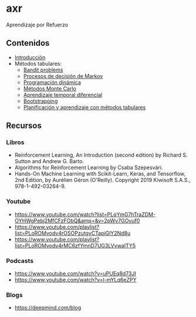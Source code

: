 # axr

Aprendizaje por Refuerzo

## Contenidos

- [Introducción](./00_intro.ipynb)
- Métodos tabulares:
  - [Bandit problems](./01_bandit.ipynb)
  - [Procesos de decisión de Markov](./02_mdp.ipynb)
  - [Programación dinámica](./03_dp.ipynb)
  - [Métodos Monte Carlo](./04_mcm.ipynb)
  - [Aprendizaje temporal diferencial](./05_tdl.ipynb)
  - [Bootstrapping](./06_msbm.ipynb)
  - [Planificación y aprendizaje con métodos tabulares](./07_tab.ipynb)

## Recursos

### Libros

- Reinforcement Learning, An Introduction (second edition) by Richard S. Sutton and Andrew G. Barto.
- Algorithms for Reinforcement Learning by Csaba Szepesvári.
- Hands-On Machine Learning with Scikit-Learn, Keras, and Tensorflow, 2nd Edition, by Aurélien Géron (O'Reilly). Copyright 2019 Kiwisoft S.A.S., 978-1-492-03264-9.

### Youtube

- https://www.youtube.com/watch?list=PLqYmG7hTraZDM-OYHWgPebj2MfCFzFObQ&amp=&v=2pWv7GOvuf0
- https://www.youtube.com/playlist?list=PLoROMvodv4rOSOPzutgyCTapiGlY2Nd8u
- https://www.youtube.com/playlist?list=PLoROMvodv4rMC6zfYmnD7UG3LVvwaITY5

### Podcasts

- https://www.youtube.com/watch?v=uPUEq8d73JI
- https://www.youtube.com/watch?v=l-mYLq6eZPY

### Blogs

- https://deepmind.com/blog
